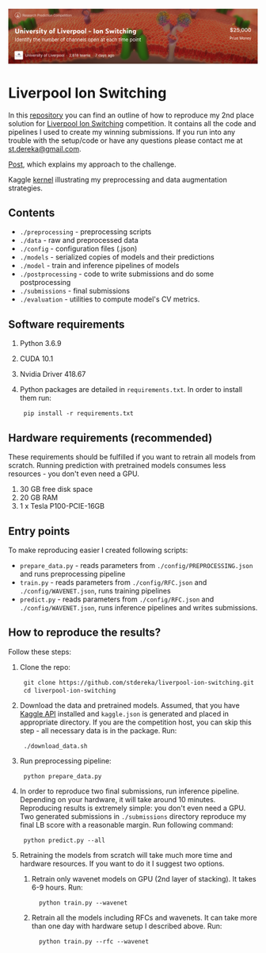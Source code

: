 ![Image of Yaktocat](image.png)


# Liverpool Ion Switching
In this [repository](https://github.com/stdereka/liverpool-ion-switching) you can find an outline of how to reproduce my 2nd place solution for [Liverpool Ion Switching](https://www.kaggle.com/c/liverpool-ion-switching/) competition.
It contains all the code and pipelines I used to create my winning submissions.
If you run into any trouble with the setup/code or have any questions please contact me at [st.dereka@gmail.com](st.dereka@gmail.com).

[Post](https://www.kaggle.com/c/liverpool-ion-switching/discussion/153991), which explains my approach to the challenge.

Kaggle [kernel](https://www.kaggle.com/stdereka/2nd-place-solution-preprocessing-tricks) illustrating my preprocessing and data augmentation strategies.

## Contents

* `./preprocessing` - preprocessing scripts
* `./data` - raw and preprocessed data
* `./config` - configuration files (.json)
* `./models` - serialized copies of models and their predictions
* `./model` - train and inference pipelines of models
* `./postprocessing` - code to write submissions and do some postprocessing
* `./submissions` - final submissions
* `./evaluation` - utilities to compute model's CV metrics.

## Software requirements

1. Python 3.6.9
2. CUDA 10.1
3. Nvidia Driver 418.67
4. Python packages are detailed in `requirements.txt`. In order to install them run:

        pip install -r requirements.txt

## Hardware requirements (recommended)
These requirements should be fulfilled if you want to retrain all models from scratch.
Running prediction with pretrained models consumes less resources - you don't even need a GPU.

1. 30 GB free disk space
2. 20 GB RAM
3. 1 x Tesla P100-PCIE-16GB

## Entry points

To make reproducing easier I created following scripts:

* `prepare_data.py` - reads parameters from `./config/PREPROCESSING.json` and runs preprocessing pipeline
* `train.py` - reads parameters from `./config/RFC.json` and `./config/WAVENET.json`, runs training pipelines
* `predict.py` - reads parameters from `./config/RFC.json` and `./config/WAVENET.json`, runs inference pipelines and writes submissions.

## How to reproduce the results?

Follow these steps:

1. Clone the repo:

        git clone https://github.com/stdereka/liverpool-ion-switching.git
        cd liverpool-ion-switching

2. Download the data and pretrained models. Assumed, that you have [Kaggle API](https://github.com/Kaggle/kaggle-api) installed
and `kaggle.json` is generated and placed in appropriate directory.
If you are the competition host, you can skip this step - all necessary data is in the package.
Run:

        ./download_data.sh

3. Run preprocessing pipeline:

        python prepare_data.py

4. In order to reproduce two final submissions, run inference pipeline.
Depending on your hardware, it will take around 10 minutes. Reproducing 
results is extremely simple: you don't even need a GPU. Two generated
submissions in `./submissions` directory reproduce my final LB score
with a reasonable margin. Run following command:

        python predict.py --all

5. Retraining the models from scratch will take much more time and 
hardware resources. If you want to do it I suggest two options.

   1. Retrain only wavenet models on GPU (2nd layer of stacking).
   It takes 6-9 hours. Run:
   
            python train.py --wavenet
   
   2. Retrain all the models including RFCs and wavenets. It can take
   more than one day with hardware setup I described above. Run:
   
            python train.py --rfc --wavenet

